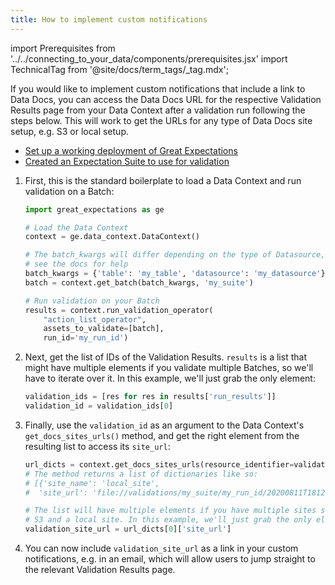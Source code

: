 ```yaml
---
title: How to implement custom notifications
---
```

import Prerequisites from '../../connecting_to_your_data/components/prerequisites.jsx'
import TechnicalTag from '@site/docs/term_tags/_tag.mdx';

If you would like to implement custom notifications that include a link to Data Docs, you can access the Data Docs URL for the respective Validation Results page from your Data Context after a validation run following the steps below. This will work to get the URLs for any type of Data Docs site setup, e.g. S3 or local setup.

<Prerequisites>

  - [Set up a working deployment of Great Expectations](../../../tutorials/getting_started/intro.md)
  - [Created an Expectation Suite to use for validation](../../../tutorials/getting_started/create_your_first_expectations.md)

</Prerequisites>

1. First, this is the standard boilerplate to load a Data Context and run validation on a Batch:

    ```python
    import great_expectations as ge

    # Load the Data Context
    context = ge.data_context.DataContext()

    # The batch_kwargs will differ depending on the type of Datasource,
    # see the docs for help
    batch_kwargs = {'table': 'my_table', 'datasource': 'my_datasource'}
    batch = context.get_batch(batch_kwargs, 'my_suite')

    # Run validation on your Batch
    results = context.run_validation_operator(
        "action_list_operator",
        assets_to_validate=[batch],
        run_id='my_run_id')
    ```

2. Next, get the list of IDs of the Validation Results. ``results`` is a list that might have multiple elements if you validate multiple Batches, so we'll have to iterate over it. In this example, we'll just grab the only element:

    ```python
    validation_ids = [res for res in results['run_results']]
    validation_id = validation_ids[0]
    ```

3. Finally, use the ``validation_id`` as an argument to the Data Context's ``get_docs_sites_urls()`` method, and get the right element from the resulting list to access its ``site_url``:

    ```python
    url_dicts = context.get_docs_sites_urls(resource_identifier=validation_id)
    # The method returns a list of dictionaries like so:
    # [{'site_name': 'local_site',
    #  'site_url': 'file://validations/my_suite/my_run_id/20200811T181225.859901Z/123456.html'}]

    # The list will have multiple elements if you have multiple sites set up, e.g.
    # S3 and a local site. In this example, we'll just grab the only element again:
    validation_site_url = url_dicts[0]['site_url']
    ```

4. You can now include ``validation_site_url`` as a link in your custom notifications, e.g. in an email,  which will allow users to jump straight to the relevant Validation Results page.

